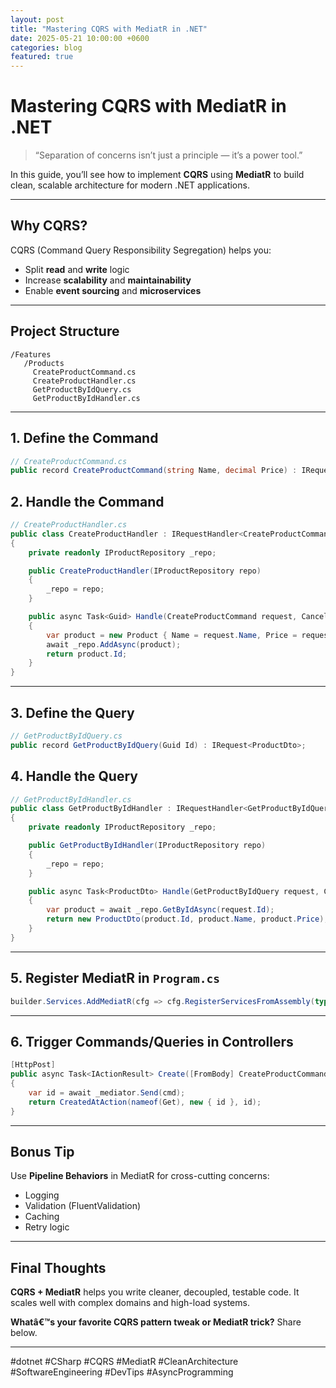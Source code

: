 ```yaml
---
layout: post
title: "Mastering CQRS with MediatR in .NET"
date: 2025-05-21 10:00:00 +0600
categories: blog
featured: true
---
```


# Mastering CQRS with MediatR in .NET

> “Separation of concerns isn’t just a principle — it’s a power tool.”

In this guide, you’ll see how to implement **CQRS** using **MediatR** to build clean, scalable architecture for modern .NET applications.

---

## Why CQRS?

CQRS (Command Query Responsibility Segregation) helps you:
- Split **read** and **write** logic
- Increase **scalability** and **maintainability**
- Enable **event sourcing** and **microservices**

---

## Project Structure

```
/Features
   /Products
     CreateProductCommand.cs
     CreateProductHandler.cs
     GetProductByIdQuery.cs
     GetProductByIdHandler.cs
```

---

## 1. Define the Command

```csharp
// CreateProductCommand.cs
public record CreateProductCommand(string Name, decimal Price) : IRequest<Guid>;
```

## 2. Handle the Command

```csharp
// CreateProductHandler.cs
public class CreateProductHandler : IRequestHandler<CreateProductCommand, Guid>
{
    private readonly IProductRepository _repo;

    public CreateProductHandler(IProductRepository repo)
    {
        _repo = repo;
    }

    public async Task<Guid> Handle(CreateProductCommand request, CancellationToken cancellationToken)
    {
        var product = new Product { Name = request.Name, Price = request.Price };
        await _repo.AddAsync(product);
        return product.Id;
    }
}
```

---

## 3. Define the Query

```csharp
// GetProductByIdQuery.cs
public record GetProductByIdQuery(Guid Id) : IRequest<ProductDto>;
```

## 4. Handle the Query

```csharp
// GetProductByIdHandler.cs
public class GetProductByIdHandler : IRequestHandler<GetProductByIdQuery, ProductDto>
{
    private readonly IProductRepository _repo;

    public GetProductByIdHandler(IProductRepository repo)
    {
        _repo = repo;
    }

    public async Task<ProductDto> Handle(GetProductByIdQuery request, CancellationToken cancellationToken)
    {
        var product = await _repo.GetByIdAsync(request.Id);
        return new ProductDto(product.Id, product.Name, product.Price);
    }
}
```

---

## 5. Register MediatR in `Program.cs`

```csharp
builder.Services.AddMediatR(cfg => cfg.RegisterServicesFromAssembly(typeof(Program).Assembly));
```

---

## 6. Trigger Commands/Queries in Controllers

```csharp
[HttpPost]
public async Task<IActionResult> Create([FromBody] CreateProductCommand cmd)
{
    var id = await _mediator.Send(cmd);
    return CreatedAtAction(nameof(Get), new { id }, id);
}
```

---

## Bonus Tip

Use **Pipeline Behaviors** in MediatR for cross-cutting concerns:
- Logging
- Validation (FluentValidation)
- Caching
- Retry logic

---

## Final Thoughts

**CQRS + MediatR** helps you write cleaner, decoupled, testable code. It scales well with complex domains and high-load systems.

**Whatâ€™s your favorite CQRS pattern tweak or MediatR trick?** Share below.

---

#dotnet #CSharp #CQRS #MediatR #CleanArchitecture #SoftwareEngineering #DevTips #AsyncProgramming
